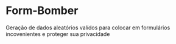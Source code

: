 # Form-Bomber
Geração de dados aleatórios valídos para colocar em formulários incovenientes e proteger sua privacidade
